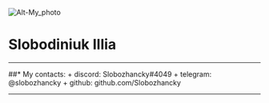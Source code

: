 ![Alt-My_photo](https://media-exp1.licdn.com/dms/image/C5603AQGEEoOGvEjHvg/profile-displayphoto-shrink_800_800/0/1548096305032?e=1659571200&v=beta&t=O3GpLLAPnqQ3xkMCFe3lx88pAeaknxMDnw115V7idOs"photo_fot_cv")
# Slobodiniuk Illia
*****
##* My contacts:
    + discord: Slobozhancky#4049
    + telegram: @slobozhancky
    + github: github.com/Slobozhancky
****
